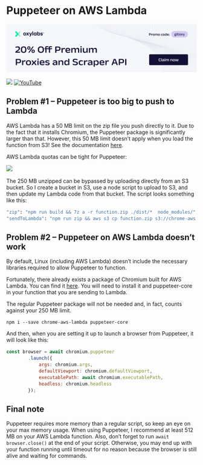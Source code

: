 # Puppeteer on AWS Lambda


[![Oxylabs promo code](https://raw.githubusercontent.com/oxylabs/product-integrations/refs/heads/master/Affiliate-Universal-1090x275.png)](https://oxylabs.io/pages/gitoxy?utm_source=877&utm_medium=affiliate&groupid=877&utm_content=puppeteer-on-aws-lambda-github&transaction_id=102f49063ab94276ae8f116d224b67)


[![](https://dcbadge.limes.pink/api/server/Pds3gBmKMH?style=for-the-badge&theme=discord)](https://discord.gg/Pds3gBmKMH) [![YouTube](https://img.shields.io/badge/YouTube-Oxylabs-red?style=for-the-badge&logo=youtube&logoColor=white)](https://www.youtube.com/@oxylabs)

## Problem #1 – Puppeteer is too big to push to Lambda

AWS Lambda has a 50 MB limit on the zip file you push directly to it. Due to the fact that it installs Chromium, the Puppeteer package is significantly larger than that. However, this 50 MB limit doesn’t apply when you load the function from S3! See the documentation [here](https://docs.aws.amazon.com/lambda/latest/dg/gettingstarted-limits.html).

AWS Lambda quotas can be tight for Puppeteer:

![](https://images.prismic.io/oxylabs-sm/NDY2Y2NiY2ItY2Y5Yi00NDQ3LWEzMDAtNTM2MzQzM2U4M2Yw_depl-package.png?auto=compress,format&rect=0,0,934,200&w=934&h=200&fm=webp&q=75)

The 250 MB unzipped can be bypassed by uploading directly from an S3 bucket. So I create a bucket in S3, use a node script to upload to S3, and then update my Lambda code from that bucket. The script looks something like this:

```bash
"zip": "npm run build && 7z a -r function.zip ./dist/*  node_modules/",
"sendToLambda": "npm run zip && aws s3 cp function.zip s3://chrome-aws && rm function.zip && aws lambda update-function-code --function-name puppeteer-examples --s3-bucket chrome-aws --s3-key function.zip"
```

## Problem #2 – Puppeteer on AWS Lambda doesn’t work

By default, Linux (including AWS Lambda) doesn’t include the necessary libraries required to allow Puppeteer to function.

Fortunately, there already exists a package of Chromium built for AWS Lambda. You can find it [here](https://www.npmjs.com/package/chrome-aws-lambda). You will need to install it and puppeteer-core in your function that you are sending to Lambda. 

The regular Puppeteer package will not be needed and, in fact, counts against your 250 MB limit.

```node
npm i --save chrome-aws-lambda puppeteer-core
```

And then, when you are setting it up to launch a browser from Puppeteer, it will look like this:

```javascript
const browser = await chromium.puppeteer
        .launch({
            args: chromium.args,
            defaultViewport: chromium.defaultViewport,
            executablePath: await chromium.executablePath,
            headless: chromium.headless
        });
```

## Final note

Puppeteer requires more memory than a regular script, so keep an eye on your max memory usage. When using Puppeteer, I recommend at least 512 MB on your AWS Lambda function.
Also, don’t forget to run `await browser.close()` at the end of your script. Otherwise, you may end up with your function running until timeout for no reason because the browser is still alive and waiting for commands.
